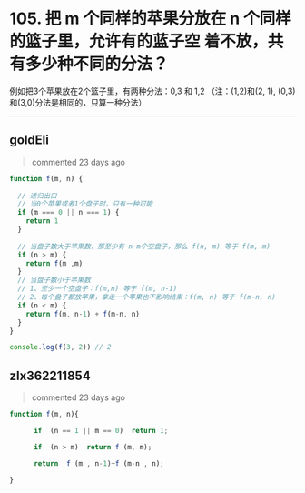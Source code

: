 
 # 105. 把 m 个同样的苹果分放在 n 个同样的篮子里，允许有的蓝子空 着不放，共有多少种不同的分法？ 
 例如把3个苹果放在2个篮子里，有两种分法：0,3 和 1,2 （注：(1,2)和(2, 1), (0,3)和(3,0)分法是相同的，只算一种分法） 
 ***
## goldEli 
 > commented 23 days ago 


```javascript
function f(m, n) {
  
  // 递归出口
  // 当0个苹果或者1个盘子时，只有一种可能        
  if (m === 0 || n === 1) {
    return 1
  }
  
  // 当盘子数大于苹果数，那至少有 n-m个空盘子，那么 f(n, m) 等于 f(m, m)
  if (n > m) {
    return f(m ,m)
  }
  // 当盘子数小于苹果数
  // 1、至少一个空盘子：f(m,n) 等于 f(m, n-1)
  // 2、每个盘子都放苹果，拿走一个苹果也不影响结果：f(m, n) 等于 f(m-n, n)
  if (n < m) {
    return f(m, n-1) + f(m-n, n)
  }
}

console.log(f(3, 2)) // 2

```
## zlx362211854 
 > commented 23 days ago 



```js
function f(m, n){

      if  (n == 1 || m == 0)  return 1;   

      if  (n > m)  return f (m, m);

      return  f (m , n-1)+f (m-n , n);

}

```